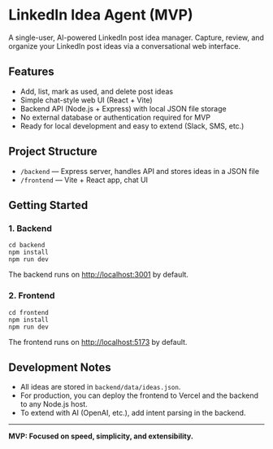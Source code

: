 # LinkedIn Idea Agent (MVP)

A single-user, AI-powered LinkedIn post idea manager. Capture, review, and organize your LinkedIn post ideas via a conversational web interface.

## Features
- Add, list, mark as used, and delete post ideas
- Simple chat-style web UI (React + Vite)
- Backend API (Node.js + Express) with local JSON file storage
- No external database or authentication required for MVP
- Ready for local development and easy to extend (Slack, SMS, etc.)

## Project Structure

- `/backend` — Express server, handles API and stores ideas in a JSON file
- `/frontend` — Vite + React app, chat UI

## Getting Started

### 1. Backend

```
cd backend
npm install
npm run dev
```

The backend runs on [http://localhost:3001](http://localhost:3001) by default.

### 2. Frontend

```
cd frontend
npm install
npm run dev
```

The frontend runs on [http://localhost:5173](http://localhost:5173) by default.

## Development Notes
- All ideas are stored in `backend/data/ideas.json`.
- For production, you can deploy the frontend to Vercel and the backend to any Node.js host.
- To extend with AI (OpenAI, etc.), add intent parsing in the backend.

---

**MVP: Focused on speed, simplicity, and extensibility.** 